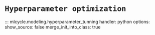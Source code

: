 # `Hyperparameter optimization`

::: mlcycle.modeling.hyperparameter_tunning
    handler: python
    options:
      show_source: false
      merge_init_into_class: true